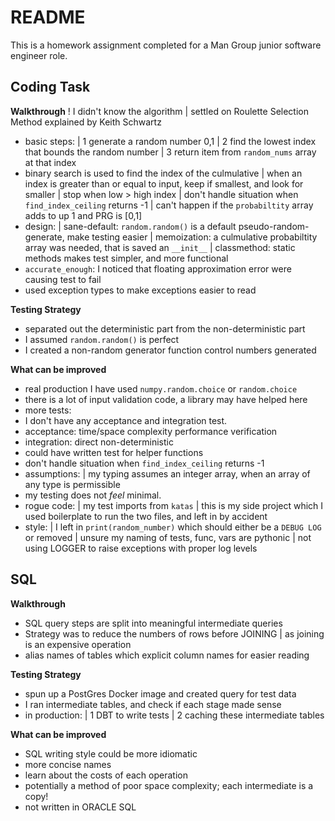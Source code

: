 # README

This is a homework assignment completed for a Man Group junior software engineer role.

## Coding Task

__Walkthrough__
 ! I didn't know the algorithm
 | settled on Roulette Selection Method explained by Keith Schwartz
 - basic steps:
 | 1 generate a random number 0,1
 | 2 find the lowest index that bounds the random number
 | 3 return item from `random_nums` array at that index
 - binary search is used to find the index of the culmulative 
 | when an index is greater than or equal to input, keep if smallest, and look for smaller
 | stop when low > high index
 | don't handle situation when `find_index_ceiling` returns -1
 | can't happen if the `probabiltity` array adds to up 1 and PRG is [0,1]
 - design:
 | sane-default: `random.random()` is a default pseudo-random-generate, make testing easier
 | memoization: a culmulative probabiltity array was needed, that is saved an `__init__`
 | classmethod: static methods makes test simpler, and more functional
 - `accurate_enough`:  I noticed that floating approximation error were causing test to fail
 - used exception types to make exceptions easier to read


__Testing Strategy__
 - separated out the deterministic part from the non-deterministic part
 - I assumed `random.random()` is perfect
 - I created a non-random generator function control numbers generated


__What can be improved__
 - real production I have used `numpy.random.choice` or `random.choice`
 - there is a lot of input validation code, a library may have helped here
 - more tests:
 - I don't have any acceptance and integration test.
 - acceptance: time/space complexity performance verification
 - integration: direct non-deterministic 
 - could have written test for helper functions
 - don't handle situation when `find_index_ceiling` returns -1
 - assumptions:
 | my typing assumes an integer array, when an array of any type is permissible
 - my testing does not _feel_  minimal.
 - rogue code:
 | my test imports from `katas`
 | this is my side project which I used boilerplate to run the two files, and left in by accident
 - style:
 | I left in `print(random_number)` which should either be a `DEBUG LOG` or removed
 | unsure my naming of tests, func, vars are pythonic
 | not using LOGGER to raise exceptions with proper log levels


## SQL

__Walkthrough__
 - SQL query steps are split into meaningful intermediate queries
 - Strategy was to reduce the numbers of rows before JOINING
 | as joining is an expensive operation
 - alias names of tables which explicit column names for easier reading

__Testing Strategy__
 - spun up a PostGres Docker image and created query for test data
 - I ran intermediate tables, and check if each stage made sense
 - in production:
 | 1 DBT to write tests
 | 2 caching these intermediate tables

__What can be improved__
 - SQL writing style could be more idiomatic
 - more concise names
 - learn about the costs of each operation
 - potentially a method of poor space complexity; each intermediate is a copy!
 - not written in ORACLE SQL
